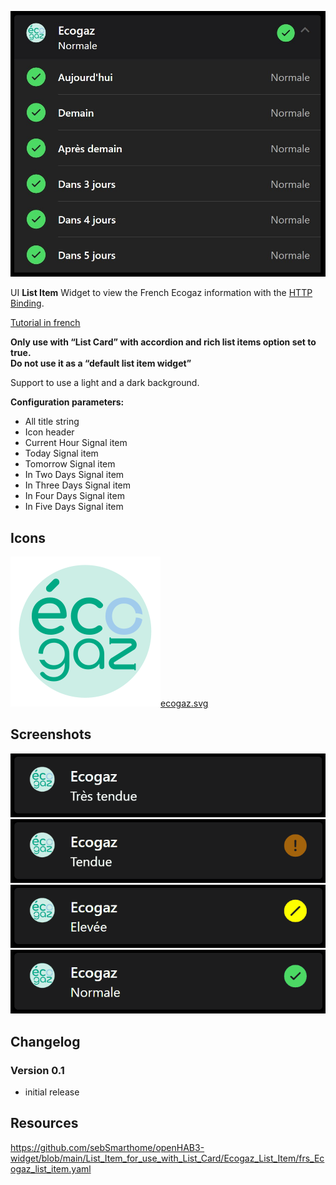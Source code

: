 ![Screen1](https://github.com/sebSmarthome/openHAB3-widget/raw/main/List_Item_for_use_with_List_Card/Ecogaz_List_Item/screenshots/Ecogaz.jpg)

UI **List Item** Widget to view the French Ecogaz information with the [HTTP Binding](https://www.openhab.org/addons/bindings/http/).

[Tutorial in french](https://github.com/sebSmarthome/openHAB3-widget/wiki/ECOGAZ-pr%C3%A9visions-tension-sur-le-r%C3%A9seau-de-gaz)

**Only use with “List Card” with accordion and rich list items option set to true.<br>Do not use it as a “default list item widget”**

Support to use a light and a dark background.

**Configuration parameters:**

* All title string
* Icon header
* Current Hour Signal item
* Today Signal item
* Tomorrow Signal item
* In Two Days Signal item
* In Three Days Signal item
* In Four Days Signal item
* In Five Days Signal item

## Icons

![ecogaz.svg](https://github.com/sebSmarthome/openHAB3-widget/raw/main/List_Item_for_use_with_List_Card/Ecogaz_List_Item/icons/ecogaz.svg)[ecogaz.svg](https://github.com/sebSmarthome/openHAB3-widget/raw/main/List_Item_for_use_with_List_Card/Ecogaz_List_Item/icons/ecogaz.svg)

## Screenshots

![Screen2|362x73](https://github.com/sebSmarthome/openHAB3-widget/raw/main/List_Item_for_use_with_List_Card/Ecogaz_List_Item/screenshots/Ecogaz1.gif)
![Screen3|362x73](https://github.com/sebSmarthome/openHAB3-widget/raw/main/List_Item_for_use_with_List_Card/Ecogaz_List_Item/screenshots/Ecogaz2.gif)
![Screen4|362x73](https://github.com/sebSmarthome/openHAB3-widget/raw/main/List_Item_for_use_with_List_Card/Ecogaz_List_Item/screenshots/Ecogaz3.gif)
![Screen5|362x73](https://github.com/sebSmarthome/openHAB3-widget/raw/main/List_Item_for_use_with_List_Card/Ecogaz_List_Item/screenshots/Ecogaz4.gif)

## Changelog
  
### Version 0.1

* initial release

## Resources

<https://github.com/sebSmarthome/openHAB3-widget/blob/main/List_Item_for_use_with_List_Card/Ecogaz_List_Item/frs_Ecogaz_list_item.yaml>